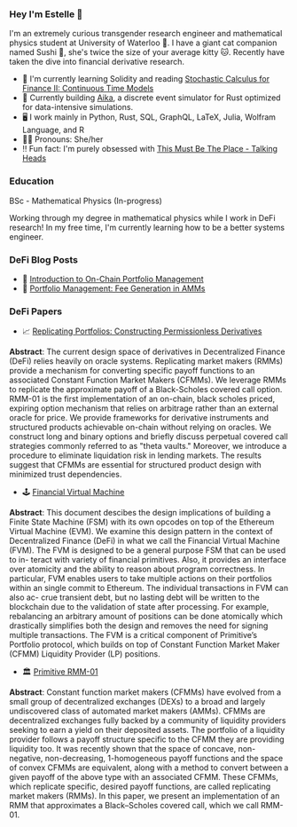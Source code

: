 ### Hey I'm Estelle 🌟

I'm an extremely curious transgender research engineer and mathematical physics student at University of Waterloo 🌌. I have a giant cat companion named Sushi 🍣, she's twice the size of your average kitty 🐱. Recently have taken the dive into financial derivative research.

- 🔭 I'm currently learning Solidity and reading [Stochastic Calculus for Finance II: Continuous Time Models](https://cms.dm.uba.ar/academico/materias/2docuat2016/analisis_cuantitativo_en_finanzas/Steve_ShreveStochastic_Calculus_for_Finance_II.pdf)
- 🌱 Currently building [Aika](https://github.com/primitivefinance/aika), a discrete event simulator for Rust optimized for data-intensive simulations.
- 🖥️ I work mainly in Python, Rust, SQL, GraphQL, LaTeX, Julia, Wolfram Language, and R
- 🏳️‍⚧️ Pronouns: She/her
- ‼️ Fun fact: I'm purely obsessed with [This Must Be The Place - Talking Heads](https://www.youtube.com/watch?v=fsccjsW8bSY)

### Education

BSc - Mathematical Physics (In-progress)

Working through my degree in mathematical physics while I work in DeFi research! In my free time, I'm currently learning how to be a better systems engineer.

### DeFi Blog Posts

- 🥛 [Introduction to On-Chain Portfolio Management](https://www.primitive.xyz/posts/RMMTech)
- 🍪 [Portfolio Management: Fee Generation in AMMs](https://www.primitive.xyz/blog/fee-growth)

### DeFi Papers

- 📈 [Replicating Portfolios: Constructing Permissionless Derivatives](https://www.primitive.xyz/papers/Constructing_Permissionless_Derivatives.pdf)

**Abstract**: The current design space of derivatives in Decentralized Finance (DeFi) relies heavily on oracle systems. Replicating market makers (RMMs) provide a mechanism for converting specific payoff functions to an associated Constant Function Market Makers (CFMMs). We leverage RMMs to replicate the approximate payoff of a Black-Scholes covered call option. RMM-01 is the first implementation of an on-chain, black scholes priced, expiring option mechanism that relies on arbitrage rather than an external oracle for price. We provide frameworks for derivative instruments and structured products achievable on-chain without relying on oracles. We construct long and binary options and briefly discuss perpetual covered call strategies commonly referred to as "theta vaults." Moreover, we introduce a procedure to eliminate liquidation risk in lending markets. The results suggest that CFMMs are essential for structured product design with minimized trust dependencies.

- 🕹️ [Financial Virtual Machine](https://www.primitive.xyz/papers/yellow.pdf)

**Abstract**: This document descibes the design implications of building a Finite State Machine (FSM) with its own opcodes on top of the Ethereum Virtual Machine (EVM). We examine this design pattern in the context of Decentralized Finance (DeFi) in what we call the Financial Virtual Machine (FVM). The FVM is designed to be a general purpose FSM that can be used to in- teract with variety of financial primitives. Also, it provides an interface over atomicity and the ability to reason about program correctness. In particular, FVM enables users to take multiple actions on their portfolios within an single commit to Ethereum. The individual transactions in FVM can also ac- crue transient debt, but no lasting debt will be written to the blockchain due to the validation of state after processing. For example, rebalancing an arbitrary amount of positions can be done atomically which drastically simplifies both the design and removes the need for signing multiple transactions. The FVM is a critical component of Primitive’s Portfolio protocol, which builds on top of Constant Function Market Maker (CFMM) Liquidity Provider (LP) positions.

- 🏛️ [Primitive RMM-01](https://www.primitive.xyz/papers/Whitepaper.pdf)

**Abstract**: Constant function market makers (CFMMs) have evolved from a small group of decentralized exchanges (DEXs) to a broad and largely undiscovered class of automated market makers (AMMs). CFMMs are decentralized exchanges fully backed by a community of liquidity providers seeking to earn a yield on their deposited assets. The portfolio of a liquidity provider follows a payoff structure specific to the CFMM they are providing liquidity too. It was recently shown that the space of concave, non-negative, non-decreasing, 1-homogeneous payoff functions and the space of convex CFMMs are equivalent, along with a method to convert between a given payoff of the above type with an associated CFMM. These CFMMs, which replicate specific, desired payoff functions, are called replicating market makers (RMMs). In this paper, we present an implementation of an RMM that approximates a Black–Scholes covered call, which we call RMM-01.
